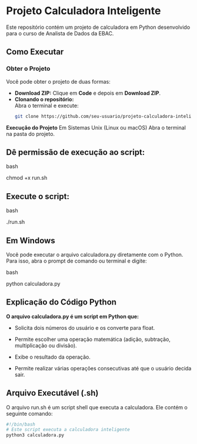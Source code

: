 # Projeto Calculadora Inteligente

Este repositório contém um projeto de calculadora em Python desenvolvido para o curso de Analista de Dados da EBAC.

## Como Executar

### Obter o Projeto
Você pode obter o projeto de duas formas:
- **Download ZIP:** Clique em **Code** e depois em **Download ZIP**.
- **Clonando o repositório:**  
  Abra o terminal e execute:
    ```bash
  git clone https://github.com/seu-usuario/projeto-calculadora-inteligente.git
  
**Execução do Projeto**
Em Sistemas Unix (Linux ou macOS)
Abra o terminal na pasta do projeto.

## Dê permissão de execução ao script:

bash

chmod +x run.sh


## Execute o script:

bash

./run.sh


## Em Windows
Você pode executar o arquivo calculadora.py diretamente com o Python. Para isso, abra o prompt de comando ou terminal e digite:

bash

python calculadora.py

## Explicação do Código Python
**O arquivo calculadora.py é um script em Python que:**

- Solicita dois números do usuário e os converte para float.

- Permite escolher uma operação matemática (adição, subtração, multiplicação ou divisão).

- Exibe o resultado da operação.

- Permite realizar várias operações consecutivas até que o usuário decida sair.

## Arquivo Executável (.sh)
O arquivo run.sh é um script shell que executa a calculadora. Ele contém o seguinte comando:

```bash
#!/bin/bash
# Este script executa a calculadora inteligente
python3 calculadora.py

